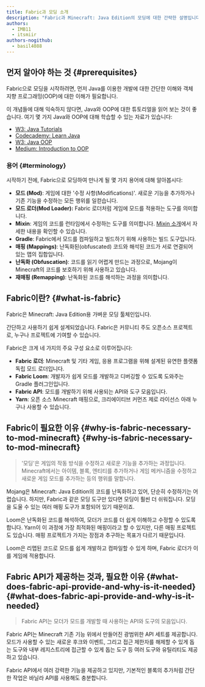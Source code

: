 ```yaml
---
title: Fabric과 모딩 소개
description: "Fabric과 Minecraft: Java Edition의 모딩에 대한 간략한 설명입니다."
authors:
  - IMB11
  - itsmiir
authors-nogithub:
  - basil4088
---
```


## 먼저 알아야 하는 것 {#prerequisites}

Fabric으로 모딩을 시작하려면, 먼저 Java를 이용한 개발에 대한 간단한 이해와 객체 지향 프로그래밍(OOP)에 대한 이해가 필요합니다.

이 개념들에 대해 익숙하지 않다면, Java와 OOP에 대한 튜토리얼을 읽어 보는 것이 좋습니다. 여기 몇 가지 Java와 OOP에 대해 학습할 수 있는 자료가 있습니다:

- [W3: Java Tutorials](https://www.w3schools.com/java/)
- [Codecademy: Learn Java](https://www.codecademy.com/learn/learn-java)
- [W3: Java OOP](https://www.w3schools.com/java/java_oop.asp)
- [Medium: Introduction to OOP](https://medium.com/@Adekola_Olawale/beginners-guide-to-object-oriented-programming-a94601ea2fbd)

### 용어 {#terminology}

시작하기 전에, Fabric으로 모딩하여 만나게 될 몇 가지 용어에 대해 알아봅시다:

- **모드 (Mod)**: 게임에 대한 '수정 사항(Modifications)'. 새로운 기능을 추가하거나 기존 기능을 수정하는 모든 행위를 일컫습니다.
- **모드 로더(Mod Loader):** Fabric 로더처럼 게임에 모드를 적용하는 도구를 의미합니다.
- **Mixin**: 게임의 코드를 런타임에서 수정하는 도구를 의미합니다. [Mixin 소개](https://fabricmc.net/wiki/tutorial:mixin_introduction)에서 자세한 내용을 확인할 수 있습니다.
- **Gradle**: Fabric에서 모드를 컴파일하고 빌드하기 위해 사용하는 빌드 도구입니다.
- **매핑 (Mappings)**: 난독화된(obfuscated) 코드와 해석된 코드가 서로 연결되어 있는 맵의 집합입니다.
- **난독화 (Obfuscation)**: 코드를 읽기 어렵게 만드는 과정으로, Mojang이 Minecraft의 코드를 보호하기 위해 사용하고 있습니다.
- **재매핑 (Remapping)**: 난독화된 코드를 해석하는 과정을 의미합니다.

## Fabric이란? {#what-is-fabric}

Fabric은 Minecraft: Java Edition용 가벼운 모딩 툴체인입니다.

간단하고 사용하기 쉽게 설계되었습니다. Fabric은 커뮤니티 주도 오픈소스 프로젝트로, 누구나 프로젝트에 기여할 수 있습니다.

Fabric은 크게 네 가지의 주요 구성 요소로 이루어집니다:

- **Fabric 로더**: Minecraft 및 기타 게임, 응용 프로그램을 위해 설계된 유연한 플랫폼 독립 모드 로더입니다.
- **Fabric Loom**: 개발자가 쉽게 모드를 개발하고 디버깅할 수 있도록 도와주는 Gradle 플러그인입니다.
- **Fabric API**: 모드를 개발하기 위해 사용되는 API와 도구 모음입니다.
- **Yarn**: 오픈 소스 Minecraft 매핑으로, 크리에이티브 커먼즈 제로 라이선스 아래 누구나 사용할 수 있습니다.

## Fabric이 필요한 이유 {#why-is-fabric-necessary-to-mod-minecraft} {#why-is-fabric-necessary-to-mod-minecraft}

> '모딩'은 게임의 작동 방식을 수정하고 새로운 기능을 추가하는 과정입니다. Minecraft에서는 아이템, 블록, 엔티티를 추가하거나 게임 메커니즘을 수정하고 새로운 게임 모드를 추가하는 등의 행위를 말합니다.

Mojang은 Minecraft: Java Edition의 코드를 난독화하고 있어, 단순히 수정하기는 어렵습니다. 하지만, Fabric과 같은 모딩 도구만 있다면 모딩이 훨씬 더 쉬워집니다. 모딩을 도울 수 있는 여러 매핑 도구가 포함되어 있기 때문이죠.

Loom은 난독화된 코드를 해석하여, 모더가 코드를 더 쉽게 이해하고 수정할 수 있도록 합니다. Yarn이 이 과정에 가장 최적화된 매핑이라고 할 수 있지만, 다른 매핑 프로젝트도 있습니다. 매핑 프로젝트가 가지는 장점과 추구하는 목표가 다르기 때문입니다.

Loom은 리맵된 코드로 모드를 쉽게 개발하고 컴파일할 수 있게 하며, Fabric 로더가 이를 게임에 적용합니다.

## Fabric API가 제공하는 것과, 필요한 이유 {#what-does-fabric-api-provide-and-why-is-it-needed} {#what-does-fabric-api-provide-and-why-is-it-needed}

> Fabric API는 모더가 모드를 개발할 때 사용하는 API와 도구의 모음입니다.

Fabric API는 Minecraft 기존 기능 위에서 만들어진 광범위한 API 세트를 제공합니다. 모드가 사용할 수 있는 새로운 후크와 이벤트, 그리고 접근 제한자를 해제할 수 있게 돕는 도구와 내부 레지스트리에 접근할 수 있게 돕는 도구 등 여러 도구와 유틸리티도 제공하고 있습니다.

Fabric API에서 여러 강력한 기능을 제공하고 있지만, 기본적인 블록의 추가처럼 간단한 작업은 바닐라 API를 사용해도 충분합니다.
